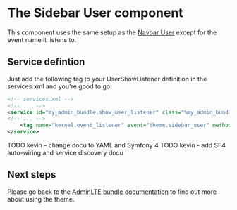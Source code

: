 # The Sidebar User component

This component uses the same setup as the [Navbar User](navbar_user.md) except for the event name it listens to.

## Service defintion

Just add the following tag to your UserShowListener definition in the services.xml and you're good to go:
```xml
<!-- services.xml -->
<!-- ... -->
<service id="my_admin_bundle.show_user_listener" class="%my_admin_bundle.show_user_listener.class%">
<!-- ... -->
    <tag name="kernel.event_listener" event="theme.sidebar_user" method="onShowUser" />
</service>
```

TODO kevin - change docu to YAML and Symfony 4
TODO kevin - add SF4 auto-wiring and service discovery docu

## Next steps

Please go back to the [AdminLTE bundle documentation](index.md) to find out more about using the theme.
